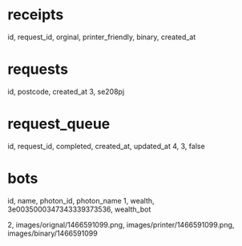 # receipts
id, request_id, orginal, printer_friendly, binary, created_at

# requests
id, postcode, created_at
3, se208pj

# request_queue
id, request_id, completed, created_at, updated_at
4, 3, false

# bots
id, name, photon_id, photon_name
1, wealth, 3e0035000347343339373536, wealth_bot

2, images/orignal/1466591099.png, images/printer/1466591099.png, images/binary/1466591099
